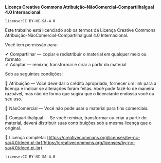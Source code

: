 **Licença Creative Commons Atribuição-NãoComercial-CompartilhaIgual 4.0 Internacional** 

`license:CC BY-NC-SA-4.0`

Este trabalho está licenciado sob os termos da Licença Creative Commons Atribuição-NãoComercial-CompartilhaIgual 4.0 Internacional.

Você tem permissão para:

✔ Compartilhar — copiar e redistribuir o material em qualquer meio ou formato  
✔ Adaptar — remixar, transformar e criar a partir do material

Sob as seguintes condições:

📌 Atribuição — Você deve dar o crédito apropriado, fornecer um link para a licença e indicar se alterações foram feitas. Você pode fazê-lo de maneira razoável, mas não de forma que sugira que o licenciante endossa você ou seu uso.

🚫 NãoComercial — Você não pode usar o material para fins comerciais.

🔁 CompartilhaIgual — Se você remixar, transformar ou criar a partir do material, deverá distribuir suas contribuições sob a mesma licença que o original.

🔗 Licença completa: [https://creativecommons.org/licenses/by-nc-sa/4.0/deed.pt-br](https://creativecommons.org/licenses/by-nc-sa/4.0/deed.pt-br)

`license:CC-BY-NC-SA-4.0`
